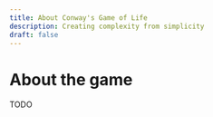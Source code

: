 ```yaml
---
title: About Conway's Game of Life
description: Creating complexity from simplicity
draft: false
---
```


# About the game

TODO
